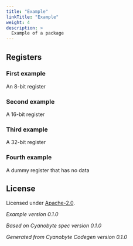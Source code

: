 ```yaml
---
title: "Example"
linkTitle: "Example"
weight: 4
description: >
  Example of a package
---
```


## Registers

### First example
An 8-bit register

### Second example
A 16-bit register

### Third example
A 32-bit register

### Fourth example
A dummy register that has no data

## License
Licensed under [Apache-2.0](https://spdx.org/licenses/Apache-2.0.html#licenseText).

_Example version 0.1.0_

_Based on Cyanobyte spec version 0.1.0_

_Generated from Cyanobyte Codegen version 0.1.0_